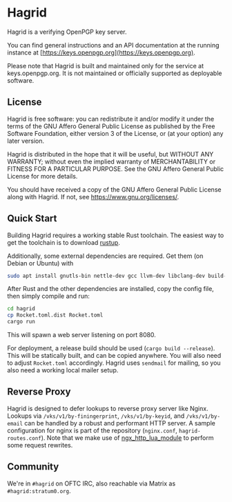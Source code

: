 Hagrid
======

Hagrid is a verifying OpenPGP key server.

You can find general instructions and an API documentation at the running
instance at [https://keys.openpgp.org](https://keys.openpgp.org).

Please note that Hagrid is built and maintained only for the service at
keys.openpgp.org. It is not maintained or officially supported as
deployable software.

License
-------

Hagrid is free software: you can redistribute it and/or modify it
under the terms of the GNU Affero General Public License as published
by the Free Software Foundation, either version 3 of the License, or
(at your option) any later version.

Hagrid is distributed in the hope that it will be useful, but WITHOUT
ANY WARRANTY; without even the implied warranty of MERCHANTABILITY or
FITNESS FOR A PARTICULAR PURPOSE.  See the GNU Affero General Public
License for more details.

You should have received a copy of the GNU Affero General Public
License along with Hagrid.  If not, see
<https://www.gnu.org/licenses/>.

Quick Start
-----------

Building Hagrid requires a working stable Rust toolchain.
The easiest way to get the toolchain is to download [rustup](https://rustup.rs).

Additionally, some external dependencies are required.
Get them (on Debian or Ubuntu) with

```bash
sudo apt install gnutls-bin nettle-dev gcc llvm-dev libclang-dev build-essential pkg-config gettext
```

After Rust and the other dependencies are installed, copy the config file, then simply compile and run:

```bash
cd hagrid
cp Rocket.toml.dist Rocket.toml
cargo run
```

This will spawn a web server listening on port 8080.

For deployment, a release build should be used (`cargo build --release`). This
will be statically built, and can be copied anywhere. You will also need to
adjust `Rocket.toml` accordingly.  Hagrid uses `sendmail` for mailing, so you
also need a working local mailer setup.

Reverse Proxy
-------------

Hagrid is designed to defer lookups to reverse proxy server like Nginx.
Lookups via `/vks/v1/by-finingerprint`, `/vks/v1/by-keyid`, and
`/vks/v1/by-email` can be handled by a robust and performant HTTP server.
A sample configuration for nginx is part of the repository (`nginx.conf`,
`hagrid-routes.conf`).
Note that we make use of
[ngx_http_lua_module](https://github.com/openresty/lua-nginx-module) to
perform some request rewrites.

Community
---------

We're in `#hagrid` on OFTC IRC, also reachable via Matrix as `#hagrid:stratum0.org`.

